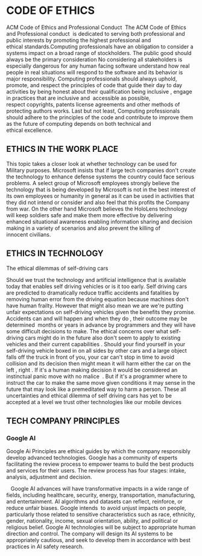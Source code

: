 # CODE OF ETHICS

ACM Code of Ethics and Professional Conduct
 The ACM Code of Ethics and Professional conduct  is dedicated to serving both professional and public interests by promoting the highest professional and ethical standards.Computing professionals have an obligation to consider a systems impact on a broad range of stockholders. The public good should always be the primary consideration No considering all stakeholders is especially dangerous for any human facing software understand how real people in real situations will respond to the software and its behavior is major responsibility. Computing professionals should always uphold, promote, and respect the principles of code that guide their day to day activities by being honest about their qualification being inclusive , engage in practices that are inclusive and  accessible as possible, respect copyrights, patents license agreements and other methods of protecting authors works. Last but not least, Computing professionals should adhere to the principles of the code and contribute to improve them as the future of computing depends on both technical and ethical excellence.

## ETHICS IN THE WORK PLACE

This topic takes a closer look at whether technology can be used for Military purposes. Microsoft insists that if large tech companies don't create the technology to enhance defense systems the country could face serious problems. A select group of Microsoft employees strongly believe the technology that is being developed by Microsoft is not in the best interest of its own employees or humanity in general as it can be used in activities that they did not intend or consider and also feel that this profits the Company from war. On the other hand Microsoft believes the HoloLens technology will keep soldiers safe and make them more effective by delivering enhanced situational awareness enabling information sharing and decision making in a variety of scenarios and also prevent the killing of innocent civilians.

## ETHICS IN TECHNOLOGY

The ethical dilemmas of self-driving cars

Should we trust the technology and artificial intelligence that is available today that enables self driving vehicles or is it too early. Self driving cars are predicted to dramatically reduce traffic accidents and fatalities by removing human error from the driving equation because machines don't have human frailty. However that might also mean we are we're putting unfair expectations on self-driving vehicles given the benefits they promise. Accidents can and will happen and when they do , their outcome may be determined  months or years in advance by programmers and they will have some difficult decisions to make. The ethical concerns over what self-driving cars might do in the future also don't seem to apply to existing vehicles and their current capabilities . Should your find yourself in your self-driving vehicle boxed in on all sides by other cars and a large object falls off the truck in front of you, your car can't stop in time to avoid collision and its decision then might mean it will harm either the car on the left , right . If it's a human making decision it would be considered an instinctual panic move with no malice  . But if it's a programmer where to instruct the car to make the same move given conditions it may sense in the future that may look like a premeditated way to harm a person. These all uncertainties and ethical dilemma of self driving cars has yet to be accepted at a level we trust other technologies like our mobile devices

## TECH COMPANY PRINCIPLES

### Google AI

Google Ai Principles are ethical guides by which the company responsibly develop advanced technologies. Google has a community of experts facilitating the review process to empower teams to build the best products and services for their users. The review process has four stages: intake, analysis, adjustment and decision.  

   Google AI advances will have transformative impacts in a wide range of fields, including healthcare, security, energy, transportation, manufacturing, and entertainment. AI algorithms and datasets can reflect, reinforce, or reduce unfair biases. Google intends  to avoid unjust impacts on people, particularly those related to sensitive characteristics such as race, ethnicity, gender, nationality, income, sexual orientation, ability, and political or religious belief. Google AI technologies will be subject to appropriate human direction and control. The company will design its AI systems to be appropriately cautious, and seek to develop them in accordance with best practices in AI safety research. 
